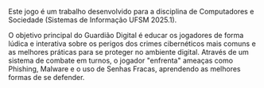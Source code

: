 Este jogo é um trabalho desenvolvido para a disciplina de Computadores e Sociedade (Sistemas de Informação UFSM 2025.1).

O objetivo principal do Guardião Digital é educar os jogadores de forma lúdica e interativa sobre os perigos dos crimes cibernéticos mais comuns e as melhores práticas para se proteger no ambiente digital. Através de um sistema de combate em turnos, o jogador "enfrenta" ameaças como Phishing, Malware e o uso de Senhas Fracas, aprendendo as melhores formas de se defender.
